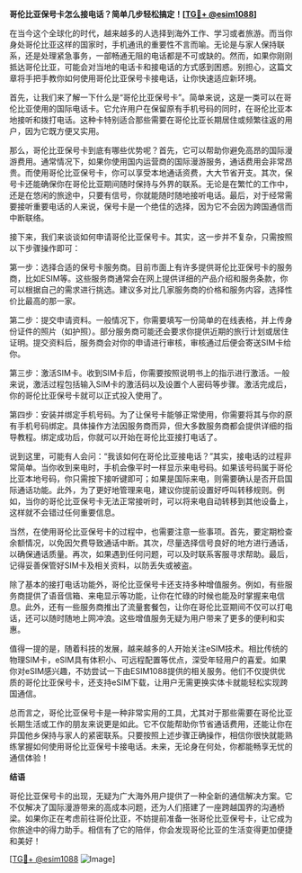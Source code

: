 **哥伦比亚保号卡怎么接电话？简单几步轻松搞定！[[TG💪+ @esim1088](https://t.me/s/esim1088)]**

在当今这个全球化的时代，越来越多的人选择到海外工作、学习或者旅游。而当你身处哥伦比亚这样的国家时，手机通讯的重要性不言而喻。无论是与家人保持联系，还是处理紧急事务，一部畅通无阻的电话都是不可或缺的。然而，如果你刚刚抵达哥伦比亚，可能会对当地的电话卡和接电话的方式感到困惑。别担心，这篇文章将手把手教你如何使用哥伦比亚保号卡接电话，让你快速适应新环境。

首先，让我们来了解一下什么是“哥伦比亚保号卡”。简单来说，这是一类可以在哥伦比亚使用的国际电话卡。它允许用户在保留原有手机号码的同时，在哥伦比亚本地接听和拨打电话。这种卡特别适合那些需要在哥伦比亚长期居住或频繁往返的用户，因为它既方便又实用。

那么，哥伦比亚保号卡到底有哪些优势呢？首先，它可以帮助你避免高昂的国际漫游费用。通常情况下，如果你使用国内运营商的国际漫游服务，通话费用会非常昂贵。而使用哥伦比亚保号卡，你可以享受本地通话资费，大大节省开支。其次，保号卡还能确保你在哥伦比亚期间随时保持与外界的联系。无论是在繁忙的工作中，还是在悠闲的旅途中，只要有信号，你就能随时随地接听电话。最后，对于经常需要接听重要电话的人来说，保号卡是一个绝佳的选择，因为它不会因为跨国通信而中断联络。

接下来，我们来谈谈如何申请哥伦比亚保号卡。其实，这一步并不复杂，只需按照以下步骤操作即可：

第一步：选择合适的保号卡服务商。目前市面上有许多提供哥伦比亚保号卡的服务商，比如ESIM等。这些服务商通常会在网上提供详细的产品介绍和服务条款，你可以根据自己的需求进行挑选。建议多对比几家服务商的价格和服务内容，选择性价比最高的那一家。

第二步：提交申请资料。一般情况下，你需要填写一份简单的在线表格，并上传身份证件的照片（如护照）。部分服务商可能还会要求你提供近期的旅行计划或居住证明。提交资料后，服务商会对你的申请进行审核，审核通过后便会寄送SIM卡给你。

第三步：激活SIM卡。收到SIM卡后，你需要按照说明书上的指示进行激活。一般来说，激活过程包括输入SIM卡的激活码以及设置个人密码等步骤。激活完成后，你的哥伦比亚保号卡就可以正式投入使用了。

第四步：安装并绑定手机号码。为了让保号卡能够正常使用，你需要将其与你的原有手机号码绑定。具体操作方法因服务商而异，但大多数服务商都会提供详细的指导教程。绑定成功后，你就可以开始在哥伦比亚接打电话了。

说到这里，可能有人会问：“我该如何在哥伦比亚接电话？”其实，接电话的过程非常简单。当你收到来电时，手机会像平时一样显示来电号码。如果该号码属于哥伦比亚本地号码，你只需按下接听键即可；如果是国际来电，则需要确认是否开启国际通话功能。此外，为了更好地管理来电，建议你提前设置好呼叫转移规则。例如，当你的哥伦比亚保号卡无法正常接听时，可以将来电自动转移到其他设备上，这样就不会错过任何重要信息。

当然，在使用哥伦比亚保号卡的过程中，也需要注意一些事项。首先，要定期检查余额情况，以免因欠费导致通话中断。其次，尽量选择信号良好的地方进行通话，以确保通话质量。再次，如果遇到任何问题，可以及时联系客服寻求帮助。最后，记得妥善保管好SIM卡及相关资料，以防丢失或被盗。

除了基本的接打电话功能外，哥伦比亚保号卡还支持多种增值服务。例如，有些服务商提供了语音信箱、来电显示等功能，让你在忙碌的时候也能及时掌握来电信息。此外，还有一些服务商推出了流量套餐包，让你在哥伦比亚期间不仅可以打电话，还可以随时随地上网冲浪。这些增值服务无疑为用户带来了更多的便利和实惠。

值得一提的是，随着科技的发展，越来越多的人开始关注eSIM技术。相比传统的物理SIM卡，eSIM具有体积小、可远程配置等优点，深受年轻用户的喜爱。如果你对eSIM感兴趣，不妨尝试一下由ESIM1088提供的相关服务。他们不仅提供优质的哥伦比亚保号卡，还支持eSIM下载，让用户无需更换实体卡就能轻松实现跨国通信。

总而言之，哥伦比亚保号卡是一种非常实用的工具，尤其对于那些需要在哥伦比亚长期生活或工作的朋友来说更是如此。它不仅能帮助你节省通话费用，还能让你在异国他乡保持与家人的紧密联系。只要按照上述步骤正确操作，相信你很快就能熟练掌握如何使用哥伦比亚保号卡接电话。未来，无论身在何处，你都能畅享无忧的通信体验！

**结语**

哥伦比亚保号卡的出现，无疑为广大海外用户提供了一种全新的通信解决方案。它不仅解决了国际漫游带来的高成本问题，还为人们搭建了一座跨越国界的沟通桥梁。如果你正在考虑前往哥伦比亚，不妨提前准备一张哥伦比亚保号卡，让它成为你旅途中的得力助手。相信有了它的陪伴，你会发现哥伦比亚的生活变得更加便捷和美好！

[[TG💪+ @esim1088](https://t.me/s/esim1088) ![Image](https://i.postimg.cc/4NQfJmqS/Snipaste-2025-05-13-00-14-12.png)]